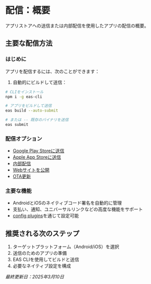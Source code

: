 # 配信：概要

アプリストアへの送信または内部配信を使用したアプリの配信の概要。

## 主要な配信方法

### はじめに

アプリを配信するには、次のことができます：

1. 自動的にビルドして送信：
```bash
# CLIをインストール
npm i -g eas-cli

# アプリをビルドして送信
eas build --auto-submit

# または -- 既存のバイナリを送信
eas submit
```

### 配信オプション

- [Google Play Storeに送信](/submit/android)
- [Apple App Storeに送信](/submit/ios)
- [内部配信](/build/internal-distribution)
- [Webサイトを公開](/guides/publishing-websites)
- [OTA更新](/eas-update/introduction)

### 主要な機能

- AndroidとiOSのネイティブコード署名を自動的に管理
- 支払い、通知、ユニバーサルリンクなどの高度な機能をサポート
- [config plugins](/config-plugins/introduction)を通じて設定可能

## 推奨される次のステップ

1. ターゲットプラットフォーム（Android/iOS）を選択
2. 送信のためのアプリの準備
3. EAS CLIを使用してビルドと送信
4. 必要なネイティブ設定を構成

*最終更新日：2025年3月10日*
